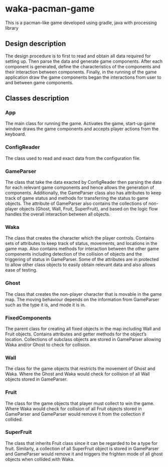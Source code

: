 # waka-pacman-game
This is a pacman-like game developed using gradle, java with processing library

## Design description
The design procedure is to first to read and obtain all data required for setting up. Then parse the data and generate game components. After each component is generated, define the characteristics of the components and their interaction between components. Finally, in the running of the game application draw the game components began the interactions from user to and between game components.

## Classes description
### App
The main class for running the game. Activates the game, start-up game window draws the game components and accepts player actions from the keyboard.

### ConfigReader
The class used to read and exact data from the configuration file. 

### GameParser
The class that take the data exacted by ConfigReader then parsing the data for each relevant game components and hence allows the generation of components. Additionally, the GameParser class also has attributes to keep track of game status and methods for transferring the status to game objects. The attribute of GameParser also contains the collections of non-player objects (Ghost, Wall, Fruit, SuperFruit), and based on the logic flow handles the overall interaction between all objects.

### Waka
The class that creates the character which the player controls. Contains sets of attributes to keep track of status, movements, and locations in the game map. Also contains methods for interaction between the other game components including detection of the collision of objects and the triggering of status in GameParser. Some of the attributes are in protected to allow other class objects to easily obtain relevant data and also allows ease of testing.

### Ghost
The class that creates the non-player character that is movable in the game map. The moving behaviour depends on the information from GameParser such as the type it is, and mode it is in.  

### FixedComponents
The parent class for creating all fixed objects in the map including Wall and Fruit objects. Contains attributes and getter methods for the object’s location. Collections of subclass objects are stored in GameParser allowing Waka and/or Ghost to check for collision.  

### Wall
The class for the game objects that restricts the movement of Ghost and Waka. Where the Ghost and Waka would check for collision of all Wall objects stored in GameParser.

### Fruit
The class for the game objects that player must collect to win the game. Where Waka would check for collision of all Fruit objects stored in GameParser and GameParser would remove it from the collection if collided. 

### SuperFruit
The class that inherits Fruit class since it can be regarded to be a type for fruit. Similarly, a collection of all SuperFruit object is stored in GameParser and GameParser would remove it and triggers the frighten mode of all ghost objects when collided with Waka.


